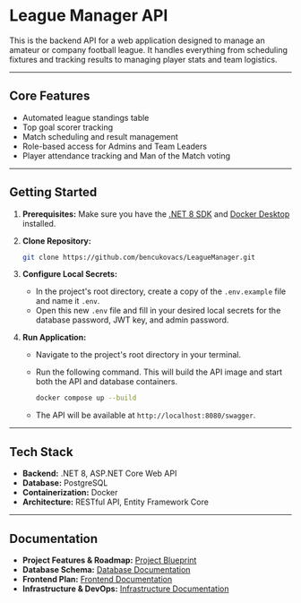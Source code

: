 # League Manager API

This is the backend API for a web application designed to manage an amateur or company football league. It handles everything from scheduling fixtures and tracking results to managing player stats and team logistics.

---

## Core Features

* Automated league standings table
* Top goal scorer tracking
* Match scheduling and result management
* Role-based access for Admins and Team Leaders
* Player attendance tracking and Man of the Match voting

---

## Getting Started

1. **Prerequisites:** Make sure you have the [.NET 8 SDK](https://dotnet.microsoft.com/download/dotnet/8.0) and [Docker Desktop](https://www.docker.com/products/docker-desktop/) installed.
2. **Clone Repository:**

    ```bash
    git clone https://github.com/bencukovacs/LeagueManager.git
    ```

3. **Configure Local Secrets:**
    * In the project's root directory, create a copy of the `.env.example` file and name it `.env`.
    * Open this new `.env` file and fill in your desired local secrets for the database password, JWT key, and admin password.
4. **Run Application:**
    * Navigate to the project's root directory in your terminal.
    * Run the following command. This will build the API image and start both the API and database containers.

        ```bash
        docker compose up --build
        ```

    * The API will be available at `http://localhost:8080/swagger`.

---

## Tech Stack

* **Backend:** .NET 8, ASP.NET Core Web API
* **Database:** PostgreSQL
* **Containerization:** Docker
* **Architecture:** RESTful API, Entity Framework Core

---

## Documentation

* **Project Features & Roadmap:** [Project Blueprint](docs/BLUEPRINT.md)
* **Database Schema:** [Database Documentation](docs/DATABASE.md)
* **Frontend Plan:** [Frontend Documentation](docs/FRONTEND.md)
* **Infrastructure & DevOps:** [Infrastructure Documentation](docs/INFRASTRUCTURE.md)
